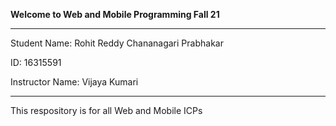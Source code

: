 **Welcome to Web and Mobile Programming Fall 21**
****
Student Name: Rohit Reddy Chananagari Prabhakar

ID: 16315591

Instructor Name: Vijaya Kumari

****

This respository is for all Web and Mobile ICPs
